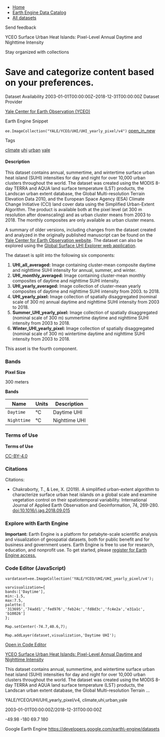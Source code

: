



* [Home](https://developers.google.com/)
* [Earth Engine Data Catalog](https://developers.google.com/earth-engine/datasets)
* [All datasets](https://developers.google.com/earth-engine/datasets/catalog)





 
 
 Send feedback
 
 

YCEO Surface Urban Heat Islands: Pixel\-Level Annual Daytime and Nighttime Intensity


 
 Stay organized with collections
 

 
 Save and categorize content based on your preferences.
======================================================================================================================================================================================








Dataset Availability
2003\-01\-01T00:00:00Z–2018\-12\-31T00:00:00Z
Dataset Provider


[Yale Center for Earth Observation (YCEO)](https://yceo.yale.edu/research/global-surface-uhi-explorer)



Earth Engine Snippet


`ee.ImageCollection("YALE/YCEO/UHI/UHI_yearly_pixel/v4")` 
[open\_in\_new](https://code.earthengine.google.com/?scriptPath=Examples:Datasets/YALE/YALE_YCEO_UHI_UHI_yearly_pixel_v4)





Tags


[climate](/earth-engine/datasets/tags/climate)
[uhi](/earth-engine/datasets/tags/uhi)
[urban](/earth-engine/datasets/tags/urban)
[yale](/earth-engine/datasets/tags/yale)








#### Description



This dataset contains annual, summertime, and wintertime surface urban
heat island (SUHI) intensities for day and night for over 10,000 urban clusters
throughout the world. The dataset was created using the MODIS 8\-day TERRA and
AQUA land surface temperature (LST) products, the Landscan urban extent
database, the Global Multi\-resolution Terrain Elevation Data 2010, and the
European Space Agency (ESA) Climate Change Initiative (CCI) land cover data
using the Simplified Urban\-Extent Algorithm. The product is available both at
the pixel level (at 300 m resolution after downscaling) and as urban cluster
means from 2003 to 2018\. The monthly composites are only available as urban
cluster means.


A summary of older versions,
including changes from the dataset created and analyzed in the originally
published manuscript can be found on the
[Yale Center for Earth Observation website](https://yceo.yale.edu/research/global-surface-uhi-explorer).
The dataset can also be explored using the [Global Surface UHI
Explorer web application](https://yceo.users.earthengine.app/view/uhimap).


The dataset is split into the following six components:


1. **UHI\_all\_averaged:** Image containing cluster\-mean
composite daytime and nighttime SUHI intensity for annual, summer,
and winter.
2. **UHI\_monthly\_averaged:** Image containing cluster\-mean
monthly composites of daytime and nighttime SUHI intensity.
3. **UHI\_yearly\_averaged:** Image collection of cluster\-mean
yearly composites of daytime and nighttime SUHI intensity from 2003\.
to 2018\.
4. **UHI\_yearly\_pixel:** Image collection of spatially
disaggregated (nominal scale of 300 m) annual daytime and nighttime
SUHI intensity from 2003 to 2018\.
5. **Summer\_UHI\_yearly\_pixel:** Image collection of spatially
disaggregated (nominal scale of 300 m) summertime daytime and
nighttime SUHI intensity from 2003 to 2018\.
6. **Winter\_UHI\_yearly\_pixel:** Image collection of spatially
disaggregated (nominal scale of 300 m) wintertime daytime and
nighttime SUHI intensity from 2003 to 2018\.


This asset is the fourth component.





### Bands



**Pixel Size**
  
300 meters



**Bands**




| Name | Units | Description |
| --- | --- | --- |
| `Daytime` | °C | Daytime UHI |
| `Nighttime` | °C | Nighttime UHI |




### Terms of Use


**Terms of Use**


[CC\-BY\-4\.0](https://spdx.org/licenses/CC-BY-4.0.html)




### Citations



Citations:
* Chakraborty, T., \& Lee, X. (2019\). A simplified urban\-extent algorithm
to characterize surface urban heat islands on a global scale and examine
vegetation control on their spatiotemporal variability. International
Journal of Applied Earth Observation and Geoinformation, 74, 269\-280\.
[doi:10\.1016/j.jag.2018\.09\.015](https://doi.org/10.1016/j.jag.2018.09.015)





### Explore with Earth Engine


**Important:** 
 Earth Engine is a platform for petabyte\-scale scientific analysis and visualization of
 geospatial datasets, both for public benefit and for business and government users.
 Earth Engine is free to use for research, education, and nonprofit use. To get started, please
 [register for Earth Engine access.](https://console.cloud.google.com/earth-engine)



### Code Editor (JavaScript)



```
vardataset=ee.ImageCollection('YALE/YCEO/UHI/UHI_yearly_pixel/v4');

varvisualization={
bands:['Daytime'],
min:-1.5,
max:7.5,
palette:[
'313695','74add1','fed976','feb24c','fd8d3c','fc4e2a','e31a1c',
'b10026']
};

Map.setCenter(-74.7,40.6,7);

Map.addLayer(dataset,visualization,'Daytime UHI');
```



[Open in Code Editor](https://code.earthengine.google.com/?scriptPath=Examples:Datasets/YALE/YALE_YCEO_UHI_UHI_yearly_pixel_v4)


[YCEO Surface Urban Heat Islands: Pixel\-Level Annual Daytime and Nighttime Intensity](/earth-engine/datasets/catalog/YALE_YCEO_UHI_UHI_yearly_pixel_v4)

This dataset contains annual, summertime, and wintertime surface urban heat island (SUHI) intensities for day and night for over 10,000 urban clusters throughout the world. The dataset was created using the MODIS 8\-day TERRA and AQUA land surface temperature (LST) products, the Landscan urban extent database, the Global Multi\-resolution Terrain …

 YALE/YCEO/UHI/UHI\_yearly\_pixel/v4,
 climate,uhi,urban,yale

2003\-01\-01T00:00:00Z/2018\-12\-31T00:00:00Z



 \-49\.98 \-180 69\.7 180
 



Google Earth Engine
https://developers.google.com/earth\-engine/datasets








